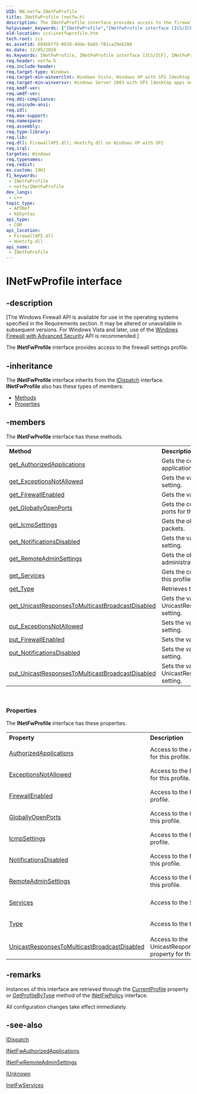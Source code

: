 ```yaml
---
UID: NN:netfw.INetFwProfile
title: INetFwProfile (netfw.h)
description: The INetFwProfile interface provides access to the firewall settings profile.
helpviewer_keywords: ["INetFwProfile","INetFwProfile interface [ICS/ICF]","INetFwProfile interface [ICS/ICF]","described","ics.inetfwprofile","netfw/INetFwProfile"]
old-location: ics\inetfwprofile.htm
tech.root: ics
ms.assetid: 694bbff5-003d-4dde-9a85-f81ca29e6208
ms.date: 12/05/2018
ms.keywords: INetFwProfile, INetFwProfile interface [ICS/ICF], INetFwProfile interface [ICS/ICF],described, ics.inetfwprofile, netfw/INetFwProfile
req.header: netfw.h
req.include-header: 
req.target-type: Windows
req.target-min-winverclnt: Windows Vista, Windows XP with SP2 [desktop apps only]
req.target-min-winversvr: Windows Server 2003 with SP1 [desktop apps only]
req.kmdf-ver: 
req.umdf-ver: 
req.ddi-compliance: 
req.unicode-ansi: 
req.idl: 
req.max-support: 
req.namespace: 
req.assembly: 
req.type-library: 
req.lib: 
req.dll: FirewallAPI.dll; Hnetcfg.dll on Windows XP with SP2
req.irql: 
targetos: Windows
req.typenames: 
req.redist: 
ms.custom: 19H1
f1_keywords:
 - INetFwProfile
 - netfw/INetFwProfile
dev_langs:
 - c++
topic_type:
 - APIRef
 - kbSyntax
api_type:
 - COM
api_location:
 - FirewallAPI.dll
 - Hnetcfg.dll
api_name:
 - INetFwProfile
---
```


# INetFwProfile interface


## -description

<p class="CCE_Message">[The Windows Firewall API is available for use in the operating systems specified in the Requirements section. It may be altered or unavailable in subsequent versions. For Windows Vista and later, use of the <a href="/previous-versions/windows/desktop/ics/windows-firewall-advanced-security-start-page">Windows Firewall with Advanced Security</a> API is recommended.]

The <b>INetFwProfile</b> interface  provides access to the firewall settings profile.

## -inheritance

The <b xmlns:loc="http://microsoft.com/wdcml/l10n">INetFwProfile</b> interface inherits from the <a href="/previous-versions/windows/desktop/api/oaidl/nn-oaidl-idispatch">IDispatch</a> interface. <b>INetFwProfile</b> also has these types of members:
<ul>
<li><a href="https://docs.microsoft.com/">Methods</a></li>
<li><a href="https://docs.microsoft.com/">Properties</a></li>
</ul>

## -members

The <b>INetFwProfile</b> interface has these methods.
<table class="members" id="memberListMethods">
<tr>
<th align="left" width="37%">Method</th>
<th align="left" width="63%">Description</th>
</tr>
<tr data="declared;">
<td align="left" width="37%">
<a href="/windows/desktop/api/netfw/nf-netfw-inetfwprofile-get_authorizedapplications">get_AuthorizedApplications</a>
</td>
<td align="left" width="63%">
Gets the collection containing the  authorized applications for this profile.

</td>
</tr>
<tr data="declared;">
<td align="left" width="37%">
<a href="/previous-versions/windows/desktop/api/netfw/nf-netfw-inetfwprofile-get_exceptionsnotallowed">get_ExceptionsNotAllowed</a>
</td>
<td align="left" width="63%">
Gets the value of the ExceptionsNotAllowed setting.

</td>
</tr>
<tr data="declared;">
<td align="left" width="37%">
<a href="/previous-versions/windows/desktop/api/netfw/nf-netfw-inetfwprofile-get_firewallenabled">get_FirewallEnabled</a>
</td>
<td align="left" width="63%">
Gets the value of the FirewallEnabled setting.

</td>
</tr>
<tr data="declared;">
<td align="left" width="37%">
<a href="/windows/desktop/api/netfw/nf-netfw-inetfwprofile-get_globallyopenports">get_GloballyOpenPorts</a>
</td>
<td align="left" width="63%">
Gets the collection containing the  globally open ports for this profile.

</td>
</tr>
<tr data="declared;">
<td align="left" width="37%">
<a href="/windows/desktop/api/netfw/nf-netfw-inetfwprofile-get_icmpsettings">get_IcmpSettings</a>
</td>
<td align="left" width="63%">
Gets the object governing settings for ICMP packets.

</td>
</tr>
<tr data="declared;">
<td align="left" width="37%">
<a href="/previous-versions/windows/desktop/api/netfw/nf-netfw-inetfwprofile-get_notificationsdisabled">get_NotificationsDisabled</a>
</td>
<td align="left" width="63%">
Gets the value of the NotificationsDisabled setting.

</td>
</tr>
<tr data="declared;">
<td align="left" width="37%">
<a href="/previous-versions/windows/desktop/api/netfw/nf-netfw-inetfwprofile-get_remoteadminsettings">get_RemoteAdminSettings</a>
</td>
<td align="left" width="63%">
Gets the object containing the remote administration settings .

</td>
</tr>
<tr data="declared;">
<td align="left" width="37%">
<a href="/previous-versions/windows/desktop/api/netfw/nf-netfw-inetfwprofile-get_services">get_Services</a>
</td>
<td align="left" width="63%">
Gets the collection containing the  services for this profile.

</td>
</tr>
<tr data="declared;">
<td align="left" width="37%">
<a href="/previous-versions/windows/desktop/api/netfw/nf-netfw-inetfwprofile-get_type">get_Type</a>
</td>
<td align="left" width="63%">
Retrieves the type of profile.

</td>
</tr>
<tr data="declared;">
<td align="left" width="37%">
<a href="/previous-versions/windows/desktop/api/netfw/nf-netfw-inetfwprofile-get_unicastresponsestomulticastbroadcastdisabled">get_UnicastResponsesToMulticastBroadcastDisabled</a>
</td>
<td align="left" width="63%">
Gets the value of the UnicastResponsesToMulticastBroadcastDisabled setting.

</td>
</tr>
<tr data="declared;">
<td align="left" width="37%">
<a href="/previous-versions/windows/desktop/api/netfw/nf-netfw-inetfwprofile-get_exceptionsnotallowed">put_ExceptionsNotAllowed</a>
</td>
<td align="left" width="63%">
Sets the value of the ExceptionsNotAllowed setting.

</td>
</tr>
<tr data="declared;">
<td align="left" width="37%">
<a href="/previous-versions/windows/desktop/api/netfw/nf-netfw-inetfwprofile-get_firewallenabled">put_FirewallEnabled</a>
</td>
<td align="left" width="63%">
Sets the value of the FirewallEnabled setting.

</td>
</tr>
<tr data="declared;">
<td align="left" width="37%">
<a href="/previous-versions/windows/desktop/api/netfw/nf-netfw-inetfwprofile-get_notificationsdisabled">put_NotificationsDisabled</a>
</td>
<td align="left" width="63%">
Sets the value of the NotificationsDisabled setting.

</td>
</tr>
<tr data="declared;">
<td align="left" width="37%">
<a href="/previous-versions/windows/desktop/api/netfw/nf-netfw-inetfwprofile-get_unicastresponsestomulticastbroadcastdisabled">put_UnicastResponsesToMulticastBroadcastDisabled</a>
</td>
<td align="left" width="63%">
Sets the value of the UnicastResponsesToMulticastBroadcastDisabled setting.

</td>
</tr>
</table> 
<h3><a id="properties"></a>Properties</h3>The <b xmlns:loc="http://microsoft.com/wdcml/l10n">INetFwProfile</b> interface has these properties.
<table class="members" id="memberListProperties">
<tr>
<th align="left" width="27%">Property</th>
<th align="left" width="63%">Description</th>
</tr>
<tr data="declared;">
<td align="left" width="27%" xml:space="preserve">

<a href="/windows/desktop/api/netfw/nf-netfw-inetfwprofile-get_authorizedapplications">AuthorizedApplications</a>


</td>
<td align="left" width="63%">
Access to the  AuthorizedApplications collection for this profile.

</td>
</tr>
<tr data="declared;">
<td align="left" width="27%" xml:space="preserve">

<a href="/previous-versions/windows/desktop/api/netfw/nf-netfw-inetfwprofile-get_exceptionsnotallowed">ExceptionsNotAllowed</a>


</td>
<td align="left" width="63%">
Access to the  ExceptionsNotAllowed property for this profile.

</td>
</tr>
<tr data="declared;">
<td align="left" width="27%" xml:space="preserve">

<a href="/previous-versions/windows/desktop/api/netfw/nf-netfw-inetfwprofile-get_firewallenabled">FirewallEnabled</a>


</td>
<td align="left" width="63%">
Access to the  FirewallEnabled property for this profile.

</td>
</tr>
<tr data="declared;">
<td align="left" width="27%" xml:space="preserve">

<a href="/windows/desktop/api/netfw/nf-netfw-inetfwprofile-get_globallyopenports">GloballyOpenPorts</a>


</td>
<td align="left" width="63%">
Access to the  GloballyOpenPorts collection for this profile.

</td>
</tr>
<tr data="declared;">
<td align="left" width="27%" xml:space="preserve">

<a href="/windows/desktop/api/netfw/nf-netfw-inetfwprofile-get_icmpsettings">IcmpSettings</a>


</td>
<td align="left" width="63%">
Access to the  ICMP settings object for this profile.

</td>
</tr>
<tr data="declared;">
<td align="left" width="27%" xml:space="preserve">

<a href="/previous-versions/windows/desktop/api/netfw/nf-netfw-inetfwprofile-get_notificationsdisabled">NotificationsDisabled</a>


</td>
<td align="left" width="63%">
Access to the  NotificationsDisabled property for this profile.

</td>
</tr>
<tr data="declared;">
<td align="left" width="27%" xml:space="preserve">

<a href="/previous-versions/windows/desktop/api/netfw/nf-netfw-inetfwprofile-get_remoteadminsettings">RemoteAdminSettings</a>


</td>
<td align="left" width="63%">
Access to the RemoteAdminSettings object for this profile.

</td>
</tr>
<tr data="declared;">
<td align="left" width="27%" xml:space="preserve">

<a href="/previous-versions/windows/desktop/api/netfw/nf-netfw-inetfwprofile-get_services">Services</a>


</td>
<td align="left" width="63%">
Access to the  Services collection for this profile.

</td>
</tr>
<tr data="declared;">
<td align="left" width="27%" xml:space="preserve">

<a href="/previous-versions/windows/desktop/api/netfw/nf-netfw-inetfwprofile-get_type">Type</a>


</td>
<td align="left" width="63%">
Access to the type property for this profile.

</td>
</tr>
<tr data="declared;">
<td align="left" width="27%" xml:space="preserve">

<a href="/previous-versions/windows/desktop/api/netfw/nf-netfw-inetfwprofile-get_unicastresponsestomulticastbroadcastdisabled">UnicastResponsesToMulticastBroadcastDisabled</a>


</td>
<td align="left" width="63%">
Access to the UnicastResponsesToMulticastBroadcastDisabled property for this profile.

</td>
</tr>
</table>

## -remarks

Instances of this interface
are retrieved through the <a href="/previous-versions/windows/desktop/api/netfw/nf-netfw-inetfwpolicy-get_currentprofile">CurrentProfile</a> property or <a href="/previous-versions/windows/desktop/api/netfw/nf-netfw-inetfwpolicy-getprofilebytype">GetProfileByType</a> method
of the <a href="/previous-versions/windows/desktop/api/netfw/nn-netfw-inetfwpolicy">INetFwPolicy</a> interface.

All configuration changes take
effect immediately.

## -see-also

<a href="/previous-versions/windows/desktop/api/oaidl/nn-oaidl-idispatch">IDispatch</a>



<a href="/previous-versions/windows/desktop/api/netfw/nn-netfw-inetfwauthorizedapplications">INetFwAuthorizedApplications</a>



<a href="/windows/desktop/api/netfw/nn-netfw-inetfwremoteadminsettings">INetFwRemoteAdminSettings</a>



<a href="/windows/desktop/api/unknwn/nn-unknwn-iunknown">IUnknown</a>



<a href="/previous-versions/windows/desktop/api/netfw/nn-netfw-inetfwservices">InetFwServices</a>
